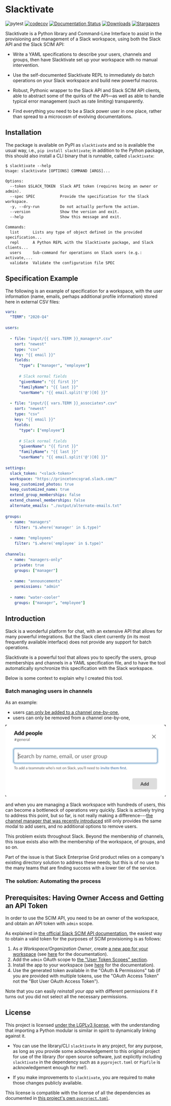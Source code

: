 # Slacktivate

![pytest](https://github.com/jlumbroso/slacktivate/workflows/pytest/badge.svg)
 [![codecov](https://codecov.io/gh/jlumbroso/slacktivate/branch/master/graph/badge.svg?token=RCZNE245ZZ)](https://codecov.io/gh/jlumbroso/slacktivate)
 [![Documentation Status](https://readthedocs.org/projects/slacktivate/badge/?version=latest)](https://slacktivate.readthedocs.io/en/latest/?badge=latest)
 [![Downloads](https://pepy.tech/badge/slacktivate)](https://pepy.tech/project/slacktivate)
 [![Stargazers](https://img.shields.io/github/stars/jlumbroso/slacktivate?style=social)](https://github.com/jlumbroso/slacktivate)


Slacktivate is a Python library and Command-Line Interface
to assist in the provisioning and management of a Slack workspace, using
both the Slack API and the Slack SCIM API:

- Write a YAML specifications to describe your users, channels and groups,
  then have Slacktivate set up your workspace with no manual intervention.
  
- Use the self-documented Slacktivate REPL to immediately do batch operations
  on your Slack workspace and build new powerful macros.

- Robust, Pythonic wrapper to the Slack API and Slack SCIM API clients,
  able to abstract some of the quirks of the API—as well as able to handle
  typical error management (such as rate limiting) transparently.
  
- Find everything you need to be a Slack power user in one place, rather
  than spread to a microcosm of evolving documentations.

## Installation

The package is available on PyPI as `slacktivate` and so is available the
usual way, i.e., `pip install slacktivate`; in addition to the Python package,
this should also install a CLI binary that is runnable, called `slacktivate`:

```
$ slacktivate --help
Usage: slacktivate [OPTIONS] COMMAND [ARGS]...

Options:
  --token $SLACK_TOKEN  Slack API token (requires being an owner or admin).
  --spec SPEC           Provide the specification for the Slack workspace.
  -y, --dry-run         Do not actually perform the action.
  --version             Show the version and exit.
  --help                Show this message and exit.

Commands:
  list      Lists any type of object defined in the provided specification...
  repl      A Python REPL with the Slacktivate package, and Slack clients...
  users     Sub-command for operations on Slack users (e.g.: activate,...
  validate  Validate the configuration file SPEC
```

## Specification Example

The following is an example of specification for a workspace, with the user
information (name, emails, perhaps additional profile information) stored here
in external CSV files:
```yaml
vars:
  "TERM": "2020-Q4"

users:

  - file: "input/{{ vars.TERM }}_managers*.csv"
    sort: "newest"
    type: "csv"
    key: "{{ email }}"
    fields:
      "type": ["manager", "employee"]

      # Slack normal fields
      "givenName": "{{ first }}"
      "familyName": "{{ last }}"
      "userName": "{{ email.split('@')[0] }}"

  - file: "input/{{ vars.TERM }}_associates*.csv"
    sort: "newest"
    type: "csv"
    key: "{{ email }}"
    fields:
      "type": ["employee"]

      # Slack normal fields
      "givenName": "{{ first }}"
      "familyName": "{{ last }}"
      "userName": "{{ email.split('@')[0] }}"

settings:
  slack_token: "<slack-token>"
  workspace: "https://princetoncsgrad.slack.com/"
  keep_customized_photos: true
  keep_customized_name: true
  extend_group_memberships: false
  extend_channel_memberships: false
  alternate_emails: "./output/alternate-emails.txt"

groups:
  - name: "managers"
    filter: "$.where('manager' in $.type)"

  - name: "employees"
    filter: "$.where('employee' in $.type)"

channels:
  - name: "managers-only"
    private: true
    groups: ["manager"]

  - name: "announcements"
    permissions: "admin"

  - name: "water-cooler"
    groups: ["manager", "employee"]
```

## Introduction

Slack is a wonderful platform for chat, with an extensive API that allows for
many powerful integrations. But the Slack client currently (in its most frequently
available interface) does not provide any support for batch operations.

Slacktivate is a powerful tool that allows you to specify the users, group
memberships and channels in a YAML specification file, and to have the tool
automatically synchronize this specification with the Slack workspace.

Below is some context to explain why I created this tool.

### Batch managing users in channels

As an example:
- users [can only be added to a channel one-by-one](https://slack.com/help/articles/201980108-Add-people-to-a-channel),
- users can only be removed from a channel one-by-one,

![Slack modal to add users to a channel as of October 2020](docs/source/_static/slack-screenshots/add-user-to-channel-modal.png)

and when you are managing a Slack workspace with hundreds of users, this can
become a bottleneck of operations very quickly. Slack is actively trying to
address this point, but so far, is not really making a difference---[the
channel manager that was recently introduced](https://slack.com/help/articles/360047512554-Use-channel-management-tools)
still only provides the same modal to add users, and no additional options to remove users.

This problem exists throughout Slack. Beyond the membership of channels, this
issue exists also with the membership of the workspace, of groups, and so on.

Part of the issue is that Slack Enterprise Grid product relies on a
company's existing directory solution to address these needs; but this is
of no use to the many teams that are finding success with a lower tier of
the service. 

### The solution: Automating the process

<to be written>

## Prerequisites: Having Owner Access and Getting an API Token

In order to use the SCIM API, you need to be an owner of the workspace, and obtain an API token with `admin` scope.

As explained in [the official Slack SCIM API documentation](https://api.slack.com/scim#access), the easiest way to obtain a valid token for the purposes of SCIM provisioning is as follows:
1. As *a Workspace/Organization Owner*, create [a new app for your workspace](https://api.slack.com/apps?new_app=1) (see [here](https://api.slack.com/start/overview#creating) for the documentation).
2. Add the `admin` OAuth scope to [the "User Token Scopes" section](https://api.slack.com/authentication/quickstart#configuring).
3. Install the app to your workspace (see [here](https://api.slack.com/start/overview#installing_distributing) for the documentation).
4. Use the generated token available in the "OAuth & Permissions" tab (if you are provided with multiple tokens, use the "OAuth Access Token" not the "Bot User OAuth Access Token").

Note that you can easily *reinstall your app* with different permissions if it turns out you did not select all the necessary permissions.


## License

This project is licensed [under the LGPLv3 license](https://www.gnu.org/licenses/lgpl-3.0.en.html),
with the understanding that importing a Python modular is similar in spirit to dynamically linking
against it.

- You can use the library/CLI `slacktivate` in any project, for any purpose,
  as long as you provide some acknowledgement to this original project for
  use of the library (for open source software, just explicitly including
  `slacktivate` in the dependency such as a `pyproject.toml` or `Pipfile`
  is acknowledgement enough for me!).

- If you make improvements to `slacktivate`, you are required to make those
  changes publicly available.

This license is compatible with the license of all the dependencies as
documented in [this project's own `pyproject.toml`](https://github.com/jlumbroso/slacktivate/blob/master/pyproject.toml#L29-L49).
